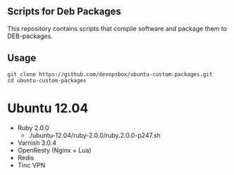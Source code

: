 ## Scripts for Deb Packages


This repository contains scripts that compile software and package them to DEB-packages.

## Usage

    git clone https://github.com/devopsbox/ubuntu-custom-packages.git
    cd ubuntu-custom-packages


# Ubuntu 12.04
  - Ruby 2.0.0
    - ./ubuntu-12.04/ruby-2.0.0/ruby.2.0.0-p247.sh
  - Varnish 3.0.4
  - OpenResty (Nginx + Lua)
  - Redis
  - Tinc VPN
